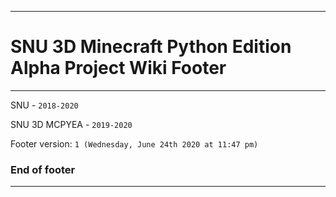 
***

# SNU 3D Minecraft Python Edition Alpha Project Wiki Footer

***

SNU - `2018-2020`

SNU 3D MCPYEA - `2019-2020`

Footer version: `1 (Wednesday, June 24th 2020 at 11:47 pm)`

### End of footer

***
